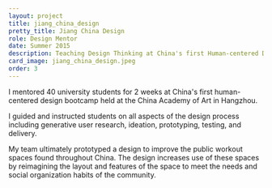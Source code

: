 ```yaml
---
layout: project
title: jiang_china_design
pretty_title: Jiang China Design
role: Design Mentor
date: Summer 2015
description: Teaching Design Thinking at China's first Human-centered Design bootcamp.
card_image: jiang_china_design.jpeg
order: 3
---
```



<p>I mentored 40 university students for 2 weeks at China's first human-centered design bootcamp held at the China Academy of Art in Hangzhou.</p>

<p>I guided and instructed students on all aspects of the design process including generative user research, ideation, prototyping, testing, and delivery.</p>

<p>My team ultimately prototyped a design to improve the public workout spaces found throughout China. The design increases use of these spaces by reimagining the layout and features of the space to meet the needs and social organization habits of the community.</p>